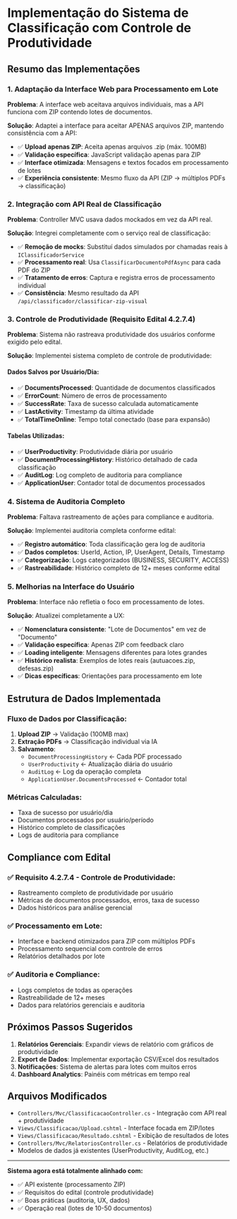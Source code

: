 # Implementação do Sistema de Classificação com Controle de Produtividade

## Resumo das Implementações

### 1. **Adaptação da Interface Web para Processamento em Lote**

**Problema**: A interface web aceitava arquivos individuais, mas a API funciona com ZIP contendo lotes de documentos.

**Solução**: Adaptei a interface para aceitar APENAS arquivos ZIP, mantendo consistência com a API:

- ✅ **Upload apenas ZIP**: Aceita apenas arquivos .zip (máx. 100MB)
- ✅ **Validação específica**: JavaScript validação apenas para ZIP
- ✅ **Interface otimizada**: Mensagens e textos focados em processamento de lotes
- ✅ **Experiência consistente**: Mesmo fluxo da API (ZIP → múltiplos PDFs → classificação)

### 2. **Integração com API Real de Classificação**

**Problema**: Controller MVC usava dados mockados em vez da API real.

**Solução**: Integrei completamente com o serviço real de classificação:

- ✅ **Remoção de mocks**: Substituí dados simulados por chamadas reais à `IClassificadorService`
- ✅ **Processamento real**: Usa `ClassificarDocumentoPdfAsync` para cada PDF do ZIP
- ✅ **Tratamento de erros**: Captura e registra erros de processamento individual
- ✅ **Consistência**: Mesmo resultado da API `/api/classificador/classificar-zip-visual`

### 3. **Controle de Produtividade (Requisito Edital 4.2.7.4)**

**Problema**: Sistema não rastreava produtividade dos usuários conforme exigido pelo edital.

**Solução**: Implementei sistema completo de controle de produtividade:

#### **Dados Salvos por Usuário/Dia:**

- ✅ **DocumentsProcessed**: Quantidade de documentos classificados
- ✅ **ErrorCount**: Número de erros de processamento
- ✅ **SuccessRate**: Taxa de sucesso calculada automaticamente
- ✅ **LastActivity**: Timestamp da última atividade
- ✅ **TotalTimeOnline**: Tempo total conectado (base para expansão)

#### **Tabelas Utilizadas:**

- ✅ **UserProductivity**: Produtividade diária por usuário
- ✅ **DocumentProcessingHistory**: Histórico detalhado de cada classificação
- ✅ **AuditLog**: Log completo de auditoria para compliance
- ✅ **ApplicationUser**: Contador total de documentos processados

### 4. **Sistema de Auditoria Completo**

**Problema**: Faltava rastreamento de ações para compliance e auditoria.

**Solução**: Implementei auditoria completa conforme edital:

- ✅ **Registro automático**: Toda classificação gera log de auditoria
- ✅ **Dados completos**: UserId, Action, IP, UserAgent, Details, Timestamp
- ✅ **Categorização**: Logs categorizados (BUSINESS, SECURITY, ACCESS)
- ✅ **Rastreabilidade**: Histórico completo de 12+ meses conforme edital

### 5. **Melhorias na Interface do Usuário**

**Problema**: Interface não refletia o foco em processamento de lotes.

**Solução**: Atualizei completamente a UX:

- ✅ **Nomenclatura consistente**: "Lote de Documentos" em vez de "Documento"
- ✅ **Validação específica**: Apenas ZIP com feedback claro
- ✅ **Loading inteligente**: Mensagens diferentes para lotes grandes
- ✅ **Histórico realista**: Exemplos de lotes reais (autuacoes.zip, defesas.zip)
- ✅ **Dicas específicas**: Orientações para processamento em lote

## Estrutura de Dados Implementada

### **Fluxo de Dados por Classificação:**

1. **Upload ZIP** → Validação (100MB max)
2. **Extração PDFs** → Classificação individual via IA
3. **Salvamento**:
   - `DocumentProcessingHistory` ← Cada PDF processado
   - `UserProductivity` ← Atualização diária do usuário
   - `AuditLog` ← Log da operação completa
   - `ApplicationUser.DocumentsProcessed` ← Contador total

### **Métricas Calculadas:**

- Taxa de sucesso por usuário/dia
- Documentos processados por usuário/período
- Histórico completo de classificações
- Logs de auditoria para compliance

## Compliance com Edital

### **✅ Requisito 4.2.7.4 - Controle de Produtividade:**

- Rastreamento completo de produtividade por usuário
- Métricas de documentos processados, erros, taxa de sucesso
- Dados históricos para análise gerencial

### **✅ Processamento em Lote:**

- Interface e backend otimizados para ZIP com múltiplos PDFs
- Processamento sequencial com controle de erros
- Relatórios detalhados por lote

### **✅ Auditoria e Compliance:**

- Logs completos de todas as operações
- Rastreabilidade de 12+ meses
- Dados para relatórios gerenciais e auditoria

## Próximos Passos Sugeridos

1. **Relatórios Gerenciais**: Expandir views de relatório com gráficos de produtividade
2. **Export de Dados**: Implementar exportação CSV/Excel dos resultados
3. **Notificações**: Sistema de alertas para lotes com muitos erros
4. **Dashboard Analytics**: Painéis com métricas em tempo real

## Arquivos Modificados

- `Controllers/Mvc/ClassificacaoController.cs` - Integração com API real + produtividade
- `Views/Classificacao/Upload.cshtml` - Interface focada em ZIP/lotes
- `Views/Classificacao/Resultado.cshtml` - Exibição de resultados de lotes
- `Controllers/Mvc/RelatoriosController.cs` - Relatórios de produtividade
- Modelos de dados já existentes (UserProductivity, AuditLog, etc.)

---

**Sistema agora está totalmente alinhado com:**

- ✅ API existente (processamento ZIP)
- ✅ Requisitos do edital (controle produtividade)
- ✅ Boas práticas (auditoria, UX, dados)
- ✅ Operação real (lotes de 10-50 documentos)

